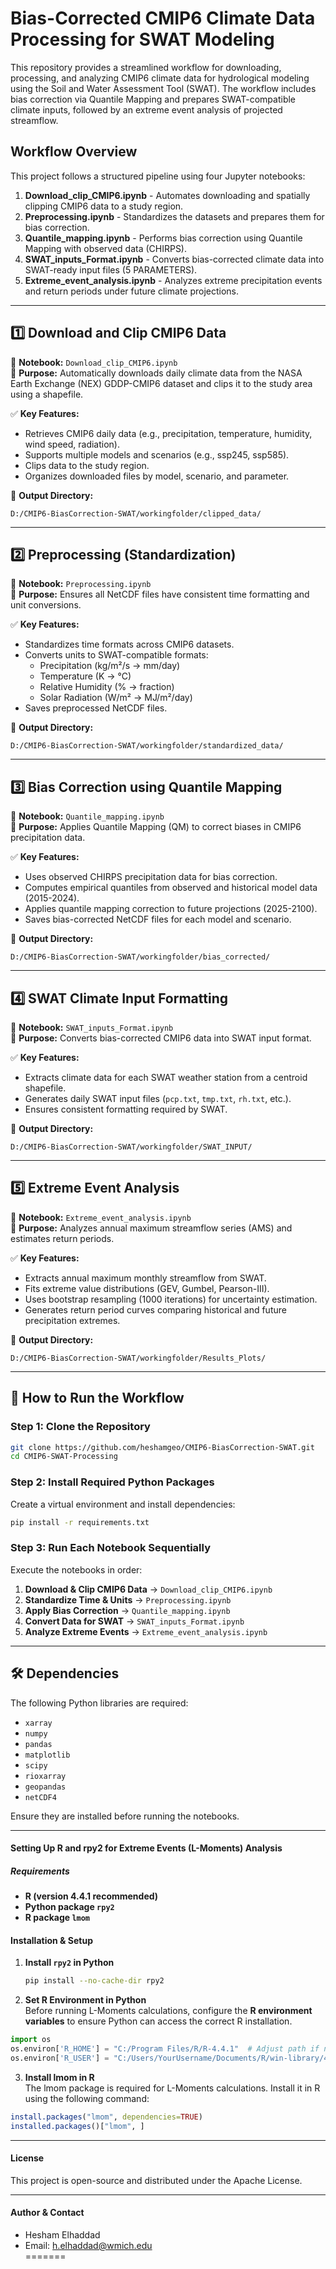 # Bias-Corrected CMIP6 Climate Data Processing for SWAT Modeling

This repository provides a streamlined workflow for downloading, processing, and analyzing CMIP6 climate data for hydrological modeling using the Soil and Water Assessment Tool (SWAT). The workflow includes bias correction via Quantile Mapping and prepares SWAT-compatible climate inputs, followed by an extreme event analysis of projected streamflow.

## Workflow Overview

This project follows a structured pipeline using four Jupyter notebooks:

1. **Download_clip_CMIP6.ipynb** - Automates downloading and spatially clipping CMIP6 data to a study region.
2. **Preprocessing.ipynb** - Standardizes the datasets and prepares them for bias correction.
3. **Quantile_mapping.ipynb** - Performs bias correction using Quantile Mapping with observed data (CHIRPS).
4. **SWAT_inputs_Format.ipynb** - Converts bias-corrected climate data into SWAT-ready input files (5 PARAMETERS).
5. **Extreme_event_analysis.ipynb** - Analyzes extreme precipitation events and return periods under future climate projections.

---

## 1️⃣ Download and Clip CMIP6 Data

📌 **Notebook:** `Download_clip_CMIP6.ipynb`  
🔹 **Purpose:** Automatically downloads daily climate data from the NASA Earth Exchange (NEX) GDDP-CMIP6 dataset and clips it to the study area using a shapefile.

✅ **Key Features:**
- Retrieves CMIP6 daily data (e.g., precipitation, temperature, humidity, wind speed, radiation).
- Supports multiple models and scenarios (e.g., ssp245, ssp585).
- Clips data to the study region.
- Organizes downloaded files by model, scenario, and parameter.

📂 **Output Directory:**
```
D:/CMIP6-BiasCorrection-SWAT/workingfolder/clipped_data/
```

---

## 2️⃣ Preprocessing (Standardization)

📌 **Notebook:** `Preprocessing.ipynb`  
🔹 **Purpose:** Ensures all NetCDF files have consistent time formatting and unit conversions.

✅ **Key Features:**
- Standardizes time formats across CMIP6 datasets.
- Converts units to SWAT-compatible formats:
  - Precipitation (kg/m²/s → mm/day)
  - Temperature (K → °C)
  - Relative Humidity (% → fraction)
  - Solar Radiation (W/m² → MJ/m²/day)
- Saves preprocessed NetCDF files.

📂 **Output Directory:**
```
D:/CMIP6-BiasCorrection-SWAT/workingfolder/standardized_data/
```

---

## 3️⃣ Bias Correction using Quantile Mapping

📌 **Notebook:** `Quantile_mapping.ipynb`  
🔹 **Purpose:** Applies Quantile Mapping (QM) to correct biases in CMIP6 precipitation data.

✅ **Key Features:**
- Uses observed CHIRPS precipitation data for bias correction.
- Computes empirical quantiles from observed and historical model data (2015-2024).
- Applies quantile mapping correction to future projections (2025-2100).
- Saves bias-corrected NetCDF files for each model and scenario.

📂 **Output Directory:**
```
D:/CMIP6-BiasCorrection-SWAT/workingfolder/bias_corrected/
```

---

## 4️⃣ SWAT Climate Input Formatting

📌 **Notebook:** `SWAT_inputs_Format.ipynb`  
🔹 **Purpose:** Converts bias-corrected CMIP6 data into SWAT input format.

✅ **Key Features:**
- Extracts climate data for each SWAT weather station from a centroid shapefile.
- Generates daily SWAT input files (`pcp.txt`, `tmp.txt`, `rh.txt`, etc.).
- Ensures consistent formatting required by SWAT.

📂 **Output Directory:**
```
D:/CMIP6-BiasCorrection-SWAT/workingfolder/SWAT_INPUT/
```

---

## 5️⃣ Extreme Event Analysis

📌 **Notebook:** `Extreme_event_analysis.ipynb`  
🔹 **Purpose:** Analyzes annual maximum streamflow series (AMS) and estimates return periods.

✅ **Key Features:**
- Extracts annual maximum monthly streamflow from SWAT.
- Fits extreme value distributions (GEV, Gumbel, Pearson-III).
- Uses bootstrap resampling (1000 iterations) for uncertainty estimation.
- Generates return period curves comparing historical and future precipitation extremes.

📂 **Output Directory:**
```
D:/CMIP6-BiasCorrection-SWAT/workingfolder/Results_Plots/
```

---

## 🔧 How to Run the Workflow

### Step 1: Clone the Repository

```sh
git clone https://github.com/heshamgeo/CMIP6-BiasCorrection-SWAT.git
cd CMIP6-SWAT-Processing
```

### Step 2: Install Required Python Packages

Create a virtual environment and install dependencies:

```sh
pip install -r requirements.txt
```

### Step 3: Run Each Notebook Sequentially

Execute the notebooks in order:

1. **Download & Clip CMIP6 Data** → `Download_clip_CMIP6.ipynb`
2. **Standardize Time & Units** → `Preprocessing.ipynb`
3. **Apply Bias Correction** → `Quantile_mapping.ipynb`
4. **Convert Data for SWAT** → `SWAT_inputs_Format.ipynb`
5. **Analyze Extreme Events** → `Extreme_event_analysis.ipynb`

---

## 🛠 Dependencies

The following Python libraries are required:

- `xarray`
- `numpy`
- `pandas`
- `matplotlib`
- `scipy`
- `rioxarray`
- `geopandas`
- `netCDF4`

Ensure they are installed before running the notebooks.

---
#### **Setting Up R and rpy2 for Extreme Events (L-Moments) Analysis**
##### **Requirements**
- **R (version 4.4.1 recommended)**
- **Python package `rpy2`**
- **R package `lmom`**

#### **Installation & Setup**
1. **Install `rpy2` in Python**  
   ```bash
   pip install --no-cache-dir rpy2

2. **Set R Environment in Python**  
Before running L-Moments calculations, configure the **R environment variables** to ensure Python can access the correct R installation.

  ```python
  import os
  os.environ['R_HOME'] = "C:/Program Files/R/R-4.4.1"  # Adjust path if needed
  os.environ['R_USER'] = "C:/Users/YourUsername/Documents/R/win-library/4.4"

```
3. **Install lmom in R**  
The lmom package is required for L-Moments calculations. Install it in R using the following command:
  ```r
  install.packages("lmom", dependencies=TRUE)
  installed.packages()["lmom", ]
```
---

#### License

This project is open-source and distributed under the Apache License.

---

#### Author & Contact

- Hesham Elhaddad
- Email: h.elhaddad@wmich.edu  
=======
